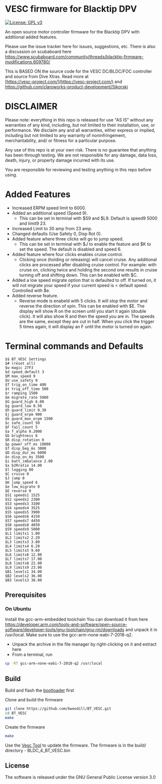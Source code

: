 # VESC firmware for Blacktip DPV

[![License: GPL v3](https://img.shields.io/badge/License-GPLv3-blue.svg)](https://www.gnu.org/licenses/gpl-3.0)

An open source motor controller firmware for the Blacktip DPV with additional added features.

Please use the issue tracker here for issues, suggestions, etc. There is also a discussion on scubaboard here https://www.scubaboard.com/community/threads/blacktip-firmware-modifications.609780/

This is BASED ON the source code for the VESC DC/BLDC/FOC controller and source from Dive Xtras. Read more at  
[https://vesc-project.com/](https://vesc-project.com/) and https://github.com/claroworks-product-development/Sikorski

# DISCLAIMER

Please note: everything in this repo is released for use "AS IS" without any warranties of any kind, including, but not limited to their installation, use, or performance. We disclaim any and all warranties, either express or implied, including but not limited to any warranty of noninfringement, merchantability, and/ or fitness for a particular purpose. 

Any use of this repo is at your own risk. There is no guarantee that anything has been through testing. We are not responsible for any damage, data loss, death, injury, or property damage incurred with its use.

You are responsible for reviewing and testing anything in this repo before using.

# Added Features
* Increased ERPM speed limit to 6000.
* Added an additional speed (Speed 9).
  * This can be set in terminal with $S9 and $L9. Default is speed9 5000 and limit9 23.
* Increased Limit to 30 amp from 23 amp.
* Changed defaults (Use Safety 0, Disp Rot 0).
* Added feature where three clicks will go to jump speed.
  * This can be set in terminal with $J to enable the feature and $K to set the speed. The default is disabled and speed 6.
* Added feature where four clicks enables cruise control.
  * Clicking once (holding or releasing) will cancel cruise. Any additional clicks are processed after disabling cruise control. For example: with cruise on, clicking twice and holding the second one results in cruise turning off and shifting down. This can be enabled with $C.
* Added a low speed migrate option that is defaulted to off. If turned on, it will not migrate your speed if your current speed is < default speed. Controlled with $e.
* Added reverse feature.
  * Reverse mode is enabeld with 5 clicks. It will stop the motor and reverse the direction of spin. This can be enabled with $E. The display will show R on the screen until you start it again (double click). It will also show R and then the speed you are in. The speeds are the same, except they are cut in half. When you click the trigger 5 times again, it will display an F until the motor is turned on again.

# Terminal commands and Defaults
```
$$ BT_VESC Settings
$# (reset all)
$w magic 27F3
$d speed_default 3
$M max_speed 9
$U use_safety 0
$T trig_on_time 400
$t trig_off_time 500
$r ramping 1500
$m migrate_rate 5000
$G guard_high 6.00
$g guard_low 0.50
$h guard_limit 0.30
$j guard_erpm 900
$k guard_max_erpm 1500
$c safe_count 50
$F fail_count 5
$a f_alpha 0.2000
$b brightness 6
$R disp_rotation 0
$p power_off_ms 10000
$f disp_beg_ms 3000
$D disp_dur_ms 6000
$n disp_on_ms 3500
$i batt_imbalance 2.00
$x b2Rratio 14.00
$l logging 00
$C cruise 0
$J jump 0
$K jump_speed 6
$e low_migrate 0
$E reverse 0
$S1 speeds1 1525
$S2 speeds2 2300
$S3 speeds3 3100
$S4 speeds4 3525
$S5 speeds5 3900
$S6 speeds6 4150
$S7 speeds7 4450
$S8 speeds8 4850
$S9 speeds9 5000
$L1 limits1 1.00
$L2 limits2 2.20
$L3 limits3 3.80
$L4 limits4 6.20
$L5 limits5 9.60
$L6 limits6 12.80
$L7 limits7 17.00
$L8 limits8 22.80
$L9 limits9 23.00
$B1 levels1 34.00
$B2 levels2 36.00
$B3 levels3 38.00
```

## Prerequisites

### On Ubuntu

Install the gcc-arm-embedded toolchain
You can download it from here
https://developer.arm.com/tools-and-software/open-source-software/developer-tools/gnu-toolchain/gnu-rm/downloads
and unpack it in /usr/local. Make sure to use the gcc-arm-none-eabi-7-2018-q2.

* Unpack the archive in the file manager by right-clicking on it and extract here
* From a terminal, run
```bash
cp -RT gcc-arm-none-eabi-7-2018-q2 /usr/local
```

## Build

Build and flash the [bootloader](https://github.com/vedderb/bldc-bootloader) first

Clone and build the firmware

```bash
git clone https://github.com/bwoodill/BT_VESC.git
cd BT_VESC
make
```

Create the firmware 
```bash
make
```

Use the [Vesc Tool](https://vesc-project.com/vesc_tool) to update the firmware. The firmware is in the build/ directory - BLDC_4_BT_VESC.bin

## License

The software is released under the GNU General Public License version 3.0

